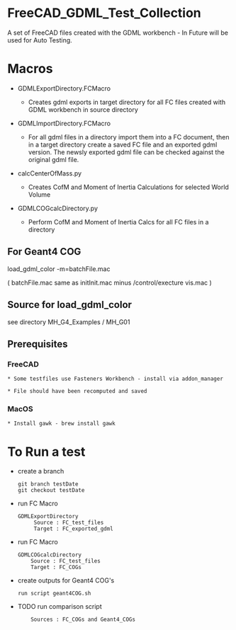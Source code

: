 # FreeCAD_GDML_Test_Collection
A set of FreeCAD files created with the GDML workbench - In Future will be used for Auto Testing.

# Macros

  * GDMLExportDirectory.FCMacro 


      - Creates gdml exports in target directory for all FC files created with GDML workbench in source directory
  * GDMLImportDirectory.FCMacro
      - For all gdml files in a directory import them into a FC document, then in a target directory create a saved FC file and an exported gdml version.
The newsly exported gdml file can be checked against the original gdml file.     
  * calcCenterOfMass.py
      - Creates CofM and Moment of Inertia Calculations for selected World Volume
  * GDMLCOGcalcDirectory.py
     - Perform CofM and Moment of Inertia Calcs for all FC files in a directory 


## For Geant4 COG

  load_gdml_color -m=batchFile.mac

  ( batchFile.mac same as initInit.mac minus /control/execture vis.mac )

## Source for load_gdml_color 

see directory MH_G4_Examples / MH_G01  

## Prerequisites

### FreeCAD

    * Some testfiles use Fasteners Workbench - install via addon_manager
   
    * File should have been recomputed and saved

### MacOS

    * Install gawk - brew install gawk

# To Run a test

  * create a branch

        git branch testDate
        git checkout testDate

  * run FC Macro

        GDMLExportDirectory
             Source : FC_test_files
             Target : FC_exported_gdml

  * run FC Macro

        GDMLCOGcalcDirectory
            Source : FC_test_files
            Target : FC_COGs

  * create outputs for Geant4 COG's 

        run script geant4COG.sh

  * TODO run comparison script

            Sources : FC_COGs and Geant4_COGs
                                


